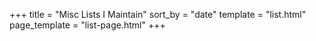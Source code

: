 +++
title = "Misc Lists I Maintain"
sort_by = "date"
template = "list.html"
page_template = "list-page.html"
+++
